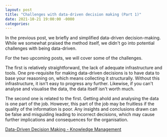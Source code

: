 ```yaml
---
layout: post
title: "Challenges with data-driven decision making (Part 1)"
date: 2021-10-21 19:00:00 -0000
categories:
---
```


In the previous post, we briefly and simplified data-driven decision-making. While we somewhat praised the method itself, we didn't go into potential challenges with being data-driven. 

For the two upcoming posts, we will cover some of the challenges. 

The first is relatively straightforward, the lack of adequate infrastructure and tools. One pre-requisite for making data-driven decisions is to have data to base your reasoning on, which means collecting it structurally. Without this infrastructure, it isn't easy to progress any further. Likewise, if you can't analyse and visualise the data, the data itself isn't worth much. 

The second one is related to the first. Getting ahold and analysing the data is one part of the job. However, this part of the job may be fruitless if the quality of the information is poor. Any insights and conclusions drawn can be false and misguiding leading to incorrect decisions, which may cause further implications and consequences for the organisation. 


[Data-Driven Decision Making - Knowledge Management](https://paradoxmarketing.io/capabilities/knowledge-management/data-driven-decision-making/)
